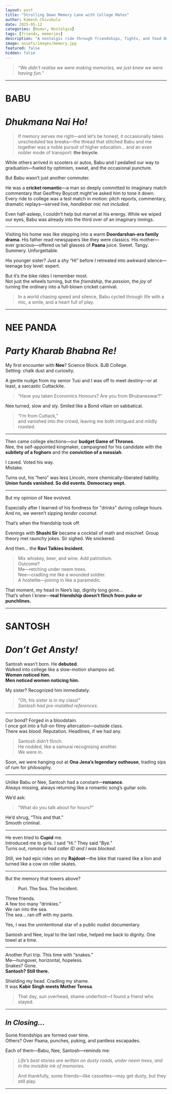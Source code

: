 ```yaml
---
layout: post
title: "Strolling Down Memory Lane with College Mates"
author: Kamesh Chivukula
date: 2025-05-12
categories: [Humor, Nostalgia]
tags: [friends, memories]
description: "A nostalgic ride through friendships, fights, and food during the golden days of college life — with a humorous twist and heartwarming chaos."
image: assets/images/memory.jpg
featured: false
hidden: false
---
```


> *“We didn't realise we were making memories, we just knew we were having fun.”*

---

# BABU 
# _Dhukmana Nai Ho!_

> If memory serves me right—and let’s be honest, it occasionally takes unscheduled tea breaks—the thread that stitched Babu and me together was a noble pursuit of higher education... and an even nobler mode of transport: **the bicycle**.

While others arrived in scooters or autos, Babu and I pedalled our way to graduation—fueled by optimism, sweat, and the occasional puncture.

But Babu wasn’t just another commuter.

He was a **cricket romantic**—a man so deeply committed to imaginary match commentary that Geoffrey Boycott might’ve asked him to tone it down. Every ride to college was a test match in motion: pitch reports, commentary, dramatic replays—served live, _handlebar mic not included_.

Even half-asleep, I couldn’t help but marvel at his energy. While we wiped our eyes, Babu was already into the third over of an imaginary innings.

---

Visiting his home was like stepping into a warm **Doordarshan-era family drama**. His father read newspapers like they were classics. His mother—ever gracious—offered us tall glasses of **Paana** juice. Sweet. Tangy. Summery. Unforgettable.

His younger sister? Just a shy “Hi” before I retreated into awkward silence—teenage boy level: expert.

But it’s the bike rides I remember most.  
Not just the wheels turning, but the _friendship_, the _passion_, the _joy_ of turning the ordinary into a full-blown cricket carnival.

> In a world chasing speed and silence, Babu cycled through life with a mic, a smile, and a heart full of play.

---

# NEE PANDA  
# _Party Kharab Bhabna Re!_

My first encounter with **Nee**? Science Block. BJB College.  
Setting: chalk dust and curiosity.

A gentle nudge from my senior Tusi and I was off to meet destiny—or at least, a sarcastic Cuttackite.

> “Have you taken Economics Honours? Are you from Bhubaneswar?”

Nee turned, slow and sly. Smiled like a Bond villain on sabbatical.

> “I’m from Cuttack,”  
> and vanished into the crowd, leaving me both intrigued and mildly roasted.

---

Then came college elections—our **budget Game of Thrones**.  
Nee, the self-appointed kingmaker, campaigned for his candidate with the **subtlety of a foghorn** and the **conviction of a messiah**.

I caved. Voted his way.  
Mistake.

Turns out, his “hero” was less Lincoln, more chemically-liberated liability.  
**Union funds vanished. So did events. Democracy wept.**

---

But my opinion of Nee evolved.

Especially after I learned of his fondness for "drinks" during college hours. And no, we weren’t sipping _tender coconut_.

That’s when the friendship took off.

Evenings with **Shashi Sir** became a cocktail of math and mischief. Group theory met raunchy jokes. Sir sighed. We snickered.

And then... the **Ravi Talkies Incident**.

> Mix whiskey, beer, and wine. Add patriotism.  
> Outcome?  
> Me—retching under neem trees.  
> Nee—cradling me like a wounded soldier.  
> A hostelite—joining in like a paramedic.

That moment, my head in Nee’s lap, dignity long gone...  
That’s when I knew—**real friendship doesn’t flinch from puke or punchlines.**

---

# SANTOSH 
# _Don’t Get Ansty!_

Santosh wasn’t born. He **debuted**.  
Walked into college like a slow-motion shampoo ad.  
**Women noticed him.**  
**Men noticed women noticing him.**

My sister? Recognized him immediately.

> “Oh, his sister is in my class!”  
> _Santosh had pre-installed references._

---

Our bond? Forged in a bloodstain.  
I once got into a full-on filmy altercation—outside class.  
There was blood. Reputation. Headlines, if we had any.

> Santosh didn’t flinch.  
> He nodded, like a samurai recognising another.  
> We were in.

Soon, we were hanging out at **Ona Jena’s legendary outhouse**, trading sips of rum for philosophy.

---

Unlike Babu or Nee, Santosh had a constant—**romance**.  
Always missing, always returning like a romantic song’s guitar solo.

We’d ask:  
> “What do you talk about for hours?”

He’d shrug, “This and that.”  
Smooth criminal.

---

He even tried to **Cupid** me.  
Introduced me to girls. I said “Hi.” They said “Bye.”  
Turns out, _romance had caller ID and I was blocked_.

Still, we had epic rides on my **Rajdoot**—the bike that roared like a lion and turned like a cow on roller skates.

---

But the memory that towers above?

> **Puri. The Sea. The Incident.**

Three friends.  
A few too many “drinkies.”  
We ran into the sea.  
The sea... ran off with my pants.

Yes, I was the unintentional star of a public nudist documentary.

Santosh and Nee, loyal to the last robe, helped me back to dignity. One towel at a time.

---

Another Puri trip. This time with “snakes.”  
Me—hungover, horizontal, hopeless.  
Snakes? Gone.  
**Santosh? Still there.**

Shielding my head. Cradling my shame.  
It was **Kabir Singh meets Mother Teresa**.

> That day, sun overhead, shame underfoot—I found a friend who stayed.

---

## _In Closing..._

Some friendships are formed over time.  
Others? Over Paana, punches, puking, and pantless escapades.

Each of them—Babu, Nee, Santosh—reminds me:

> _Life’s best stories are written on dusty roads, under neem trees, and in the invisible ink of memories._  
>  
> And thankfully, some friends—like cassettes—may get dusty, but they still play.

---
